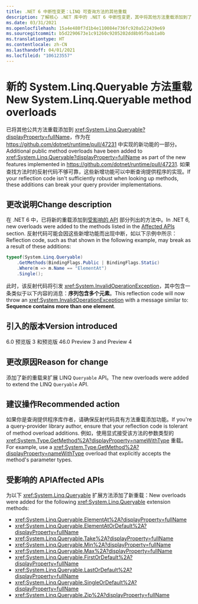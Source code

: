 ```yaml
---
title: .NET 6 中断性变更：LINQ 可查询方法的其他重载
description: 了解核心 .NET 库中的 .NET 6 中断性变更，其中将其他方法重载添加到了 System.Linq.Queryable 类型。
ms.date: 03/31/2021
ms.openlocfilehash: 15a4e480f7d1b4e110084e736fc920a522439e69
ms.sourcegitcommit: b5d2290673e1c91260c9205202dd8b95fbab1a0b
ms.translationtype: HT
ms.contentlocale: zh-CN
ms.lasthandoff: 04/01/2021
ms.locfileid: "106123557"
---
```

# <a name="new-systemlinqqueryable-method-overloads"></a><span data-ttu-id="829b5-103">新的 System.Linq.Queryable 方法重载</span><span class="sxs-lookup"><span data-stu-id="829b5-103">New System.Linq.Queryable method overloads</span></span>

<span data-ttu-id="829b5-104">已将其他公共方法重载添加到 <xref:System.Linq.Queryable?displayProperty=fullName>，作为在 <https://github.com/dotnet/runtime/pull/47231> 中实现的新功能的一部分。</span><span class="sxs-lookup"><span data-stu-id="829b5-104">Additional public method overloads have been added to <xref:System.Linq.Queryable?displayProperty=fullName> as part of the new features implemented in <https://github.com/dotnet/runtime/pull/47231>.</span></span> <span data-ttu-id="829b5-105">如果查找方法时的反射代码不够可靠，这些新增功能可以中断查询提供程序的实现。</span><span class="sxs-lookup"><span data-stu-id="829b5-105">If your reflection code isn't sufficiently robust when looking up methods, these additions can break your query provider implementations.</span></span>

## <a name="change-description"></a><span data-ttu-id="829b5-106">更改说明</span><span class="sxs-lookup"><span data-stu-id="829b5-106">Change description</span></span>

<span data-ttu-id="829b5-107">在 .NET 6 中，已将新的重载添加到[受影响的 API](#affected-apis) 部分列出的方法中。</span><span class="sxs-lookup"><span data-stu-id="829b5-107">In .NET 6, new overloads were added to the methods listed in the [Affected APIs](#affected-apis) section.</span></span> <span data-ttu-id="829b5-108">反射代码可能会因这些新增功能而出现中断，如以下示例中所示：</span><span class="sxs-lookup"><span data-stu-id="829b5-108">Reflection code, such as that shown in the following example, may break as a result of these additions:</span></span>

```csharp
typeof(System.Linq.Queryable)
    .GetMethods(BindingFlags.Public | BindingFlags.Static)
    .Where(m => m.Name == "ElementAt")
    .Single();
```

<span data-ttu-id="829b5-109">此时，该反射代码将引发 <xref:System.InvalidOperationException>，其中包含一条类似于以下内容的消息：**序列包含多个元素**。</span><span class="sxs-lookup"><span data-stu-id="829b5-109">This reflection code will now throw an <xref:System.InvalidOperationException> with a message similar to: **Sequence contains more than one element**.</span></span>

## <a name="version-introduced"></a><span data-ttu-id="829b5-110">引入的版本</span><span class="sxs-lookup"><span data-stu-id="829b5-110">Version introduced</span></span>

<span data-ttu-id="829b5-111">6.0 预览版 3 和预览版 4</span><span class="sxs-lookup"><span data-stu-id="829b5-111">6.0 Preview 3 and Preview 4</span></span>

## <a name="reason-for-change"></a><span data-ttu-id="829b5-112">更改原因</span><span class="sxs-lookup"><span data-stu-id="829b5-112">Reason for change</span></span>

<span data-ttu-id="829b5-113">添加了新的重载来扩展 LINQ `Queryable` API。</span><span class="sxs-lookup"><span data-stu-id="829b5-113">The new overloads were added to extend the LINQ `Queryable` API.</span></span>

## <a name="recommended-action"></a><span data-ttu-id="829b5-114">建议操作</span><span class="sxs-lookup"><span data-stu-id="829b5-114">Recommended action</span></span>

<span data-ttu-id="829b5-115">如果你是查询提供程序库作者，请确保反射代码具有方法重载添加功能。</span><span class="sxs-lookup"><span data-stu-id="829b5-115">If you're a query-provider library author, ensure that your reflection code is tolerant of method overload additions.</span></span> <span data-ttu-id="829b5-116">例如，使用显式接受该方法的参数类型的 <xref:System.Type.GetMethod%2A?displayProperty=nameWithType> 重载。</span><span class="sxs-lookup"><span data-stu-id="829b5-116">For example, use a <xref:System.Type.GetMethod%2A?displayProperty=nameWithType> overload that explicitly accepts the method's parameter types.</span></span>

## <a name="affected-apis"></a><span data-ttu-id="829b5-117">受影响的 API</span><span class="sxs-lookup"><span data-stu-id="829b5-117">Affected APIs</span></span>

<span data-ttu-id="829b5-118">为以下 <xref:System.Linq.Queryable> 扩展方法添加了新重载：</span><span class="sxs-lookup"><span data-stu-id="829b5-118">New overloads were added for the following <xref:System.Linq.Queryable> extension methods:</span></span>

- <xref:System.Linq.Queryable.ElementAt%2A?displayProperty=fullName>
- <xref:System.Linq.Queryable.ElementAtOrDefault%2A?displayProperty=fullName>
- <xref:System.Linq.Queryable.Take%2A?displayProperty=fullName>
- <xref:System.Linq.Queryable.Min%2A?displayProperty=fullName>
- <xref:System.Linq.Queryable.Max%2A?displayProperty=fullName>
- <xref:System.Linq.Queryable.FirstOrDefault%2A?displayProperty=fullName>
- <xref:System.Linq.Queryable.LastOrDefault%2A?displayProperty=fullName>
- <xref:System.Linq.Queryable.SingleOrDefault%2A?displayProperty=fullName>
- <xref:System.Linq.Queryable.Zip%2A?displayProperty=fullName>

<!--

### Category

- Core .NET libraries
- LINQ

### Affected APIs

- `Overload:System.Linq.Queryable.ElementAt`
- `Overload:System.Linq.Queryable.ElementAtOrDefault`
- `Overload:System.Linq.Queryable.Take`
- `Overload:System.Linq.Queryable.Min`
- `Overload:System.Linq.Queryable.Max`
- `Overload:System.Linq.Queryable.FirstOrDefault`
- `Overload:System.Linq.Queryable.LastOrDefault`
- `Overload:System.Linq.Queryable.SingleOrDefault`
- `Overload:System.Linq.Queryable.Zip`

-->
